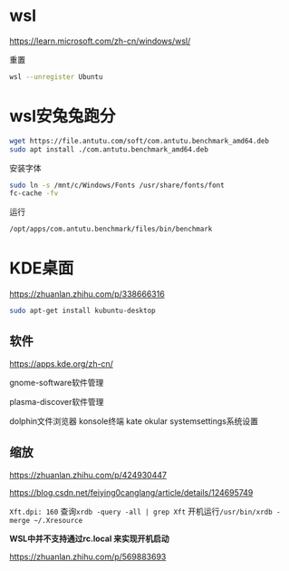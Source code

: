 # wsl

https://learn.microsoft.com/zh-cn/windows/wsl/

重置
```bash
wsl --unregister Ubuntu
```

# wsl安兔兔跑分
```bash
wget https://file.antutu.com/soft/com.antutu.benchmark_amd64.deb
sudo apt install ./com.antutu.benchmark_amd64.deb
```
安装字体
```bash
sudo ln -s /mnt/c/Windows/Fonts /usr/share/fonts/font
fc-cache -fv
```
运行
```bash
/opt/apps/com.antutu.benchmark/files/bin/benchmark
```

# KDE桌面

https://zhuanlan.zhihu.com/p/338666316

```bash
sudo apt-get install kubuntu-desktop
```

## 软件
https://apps.kde.org/zh-cn/

gnome-software软件管理

plasma-discover软件管理

dolphin文件浏览器
konsole终端
kate
okular
systemsettings系统设置

## 缩放

https://zhuanlan.zhihu.com/p/424930447

https://blog.csdn.net/feiying0canglang/article/details/124695749

`Xft.dpi: 160`
查询`xrdb -query -all | grep Xft`
开机运行`/usr/bin/xrdb -merge ~/.Xresource`

**WSL中并不支持通过rc.local 来实现开机启动**

<!-- ```bash
sudo cp /lib/systemd/system/rc-local.service /etc/systemd/system
sudo vim /etc/systemd/system/rc-local.service
sudo vim /etc/rc.local
sudo chmod +x /etc/rc.local
```

```
[Install]   
WantedBy=multi-user.target   
Alias=rc-local.service
```

```bash
#!/bin/sh -e
#
# rc.local
#
# This script is executed at the end of each multiuser runlevel.
# Make sure that the script will "exit 0" on success or any other
# value on error.
#
# In order to enable or disable this script just change the execution
# bits.
#
# By default this script does nothing.
/usr/bin/xrdb -merge ~/.Xresource
exit 0
```

```bash
sudo mkdir /etc/rc.d
sudo vim /etc/rc.d/rc.local
sudo chmod +x /etc/rc.d/rc.local
``` -->

https://zhuanlan.zhihu.com/p/569883693

<!-- 在ubuntu终端中运行
```bash
echo -e "[boot]\nsystemd=true" | sudo tee -a /etc/wsl.conf
``` -->
